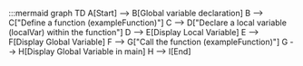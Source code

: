 :::mermaid
graph TD
    A[Start] --> B[Global variable declaration]
    B --> C["Define a function (exampleFunction)"]
    C --> D["Declare a local variable (localVar) within the function"]
    D --> E[Display Local Variable]
    E --> F[Display Global Variable]
    F --> G["Call the function (exampleFunction)"]
    G --> H[Display Global Variable in main]
    H --> I[End]
